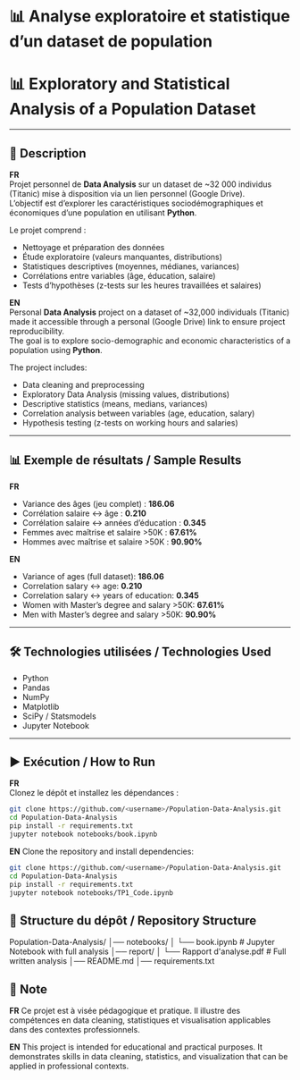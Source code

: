 # 📊 Analyse exploratoire et statistique d’un dataset de population

# 📊 Exploratory and Statistical Analysis of a Population Dataset

---

## 📌 Description

**FR**  
Projet personnel de **Data Analysis** sur un dataset de ~32 000 individus (Titanic) mise à disposition via un lien personnel (Google Drive).  
L’objectif est d’explorer les caractéristiques sociodémographiques et économiques d’une population en utilisant **Python**.

Le projet comprend :

- Nettoyage et préparation des données
- Étude exploratoire (valeurs manquantes, distributions)
- Statistiques descriptives (moyennes, médianes, variances)
- Corrélations entre variables (âge, éducation, salaire)
- Tests d’hypothèses (z-tests sur les heures travaillées et salaires)

**EN**  
Personal **Data Analysis** project on a dataset of ~32,000 individuals (Titanic) made it accessible through a personal (Google Drive) link to ensure project reproducibility.  
The goal is to explore socio-demographic and economic characteristics of a population using **Python**.

The project includes:

- Data cleaning and preprocessing
- Exploratory Data Analysis (missing values, distributions)
- Descriptive statistics (means, medians, variances)
- Correlation analysis between variables (age, education, salary)
- Hypothesis testing (z-tests on working hours and salaries)

---

## 📊 Exemple de résultats / Sample Results

**FR**

- Variance des âges (jeu complet) : **186.06**
- Corrélation salaire ↔ âge : **0.210**
- Corrélation salaire ↔ années d’éducation : **0.345**
- Femmes avec maîtrise et salaire >50K : **67.61%**
- Hommes avec maîtrise et salaire >50K : **90.90%**

**EN**

- Variance of ages (full dataset): **186.06**
- Correlation salary ↔ age: **0.210**
- Correlation salary ↔ years of education: **0.345**
- Women with Master’s degree and salary >50K: **67.61%**
- Men with Master’s degree and salary >50K: **90.90%**

---

## 🛠️ Technologies utilisées / Technologies Used

- Python
- Pandas
- NumPy
- Matplotlib
- SciPy / Statsmodels
- Jupyter Notebook

---

## ▶️ Exécution / How to Run

**FR**  
Clonez le dépôt et installez les dépendances :

```bash
git clone https://github.com/<username>/Population-Data-Analysis.git
cd Population-Data-Analysis
pip install -r requirements.txt
jupyter notebook notebooks/book.ipynb
```

**EN**
Clone the repository and install dependencies:

```bash
git clone https://github.com/<username>/Population-Data-Analysis.git
cd Population-Data-Analysis
pip install -r requirements.txt
jupyter notebook notebooks/TP1_Code.ipynb
```

## 📂 Structure du dépôt / Repository Structure

Population-Data-Analysis/
│── notebooks/
│ └── book.ipynb # Jupyter Notebook with full analysis
│── report/
│ └── Rapport d'analyse.pdf # Full written analysis
│── README.md
│── requirements.txt

## 📢 Note

**FR**
Ce projet est à visée pédagogique et pratique. Il illustre des compétences en data cleaning, statistiques et visualisation applicables dans des contextes professionnels.

**EN**
This project is intended for educational and practical purposes. It demonstrates skills in data cleaning, statistics, and visualization that can be applied in professional contexts.

